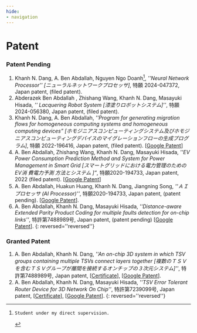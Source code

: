 ```yaml
---
hide:
- navigation
---
```


# Patent



### Patent Pending

1. Khanh N. Dang, A. Ben Abdallah, Nguyen Ngo Doanh[^1], *''Neural Network Processor'' [ニューラルネットワークプロセッサ]*, 特願  2024-047372,  Japan patent,  (filed patent).
2. Abderazek Ben Abdallah , Zhishang Wang, Khanh N. Dang, Masayuki Hisada, *'' Lacquering Robot System [漆塗りロボットシステム]''*, 特願2024-056380,  Japan patent,  (filed patent).
3. Khanh N. Dang, A. Ben Abdallah, *''Program for generating migration flows for homogeneous computing systems and homogeneous computing devices” [ホモジニアスコンピューティングシステム及びホモジニアスコンピューティングデバイスのマイグレーションフローの生成プログラム]*, 特願 2022-196416, Japan patent, (filed patent). \[[Google Patent](https://patents.google.com/patent/JP2024082516A/)\]
4. A. Ben Abdallah, Zhishang Wang, Khanh N. Dang, Masayuki Hisada, *''EV Power Consumption Prediction Method and System for Power Management in Smart Grid [スマートグリッドにおける電力管理のためのEV消 費電力予測 方法とシステム ]”*, 特願2020-194733, Japan patent, 2022 (filed patent). \[[Google Patent](https://patents.google.com/patent/JP2024114410A/)\]
5. A. Ben Abdallah, Huakun Huang, Khanh N. Dang, Jiangning Song, *''ＡＩプロセッサ (AI Processor)''*, 特願2020-194733, Japan patent, (patent pending). \[[Google Patent](https://patents.google.com/patent/JP2022083341A/)\].
6. A. Ben Abdallah, Khanh N. Dang, Masayuki Hisada, *''Distance-aware Extended Parity Product Coding for multiple faults detection for on-chip links''*, 特許第7488989号, Japan patent,  (patent pending) \[[Google Patent](https://patents.google.com/patent/JP2022063152A/)\].
{: reversed=''reversed''}

### Granted Patent
1. A. Ben Abdallah, Khanh N. Dang, *''An on-chip 3D system in which TSV groups containing multiple TSVs connect layers together [複数のＴＳＶを含むＴＳＶグループが層間を接続するオンチップの３次元システム]''*, 特許第7488989号, Japan patent, \[[Certificate](share/patents/P_7488989.pdf)\], \[[Google Patent](https://patents.google.com/patent/JP2021190829A/)\].
2.  A. Ben Abdallah, Khanh N. Dang, Masayuki Hisada, *''TSV Error Tolerant Router Device for 3D Network On Chip''*, 特許第7239099号, Japan patent, \[[Certificate](share/patents/P_7239099.pdf)\], \[[Google Patent](https://patents.google.com/patent/JP2019092020A/)\].
{: reversed=''reversed''}


[^1]:    Student under my direct supervision.
